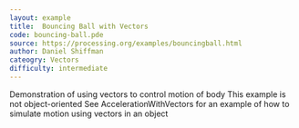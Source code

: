 ```yaml
---
layout: example
title:  Bouncing Ball with Vectors
code: bouncing-ball.pde
source: https://processing.org/examples/bouncingball.html
author: Daniel Shiffman
cateogry: Vectors
difficulty: intermediate
---
```


Demonstration of using vectors to control motion of body This example is not object-oriented See AccelerationWithVectors for an example of how to simulate motion using vectors in an object

